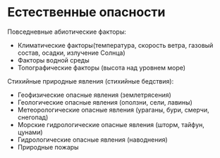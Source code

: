 # Естественные опасности

Повседневные абиотические факторы:

- Климатические факторы(температура, скорость ветра, газовый состав, осадки, излучение Солнца)
- Факторы водной среды
- Топографические факторы (высота над уровнем море)

Стихийные природные явления (стихийные бедствия):

- Геофизические опасные явления (землетрясения)
- Геологические опасные явления (оползни, сели, лавины)
- Метеорологические опасные явления (ураганы, бури, смерчи, снегопад)
- Морские гидрологические опасные явления (шторм, тайфун, цунами)
- Гидрологические опасные явления (наводнения)
- Природные пожары
